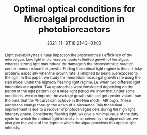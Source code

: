 ---
title: "Optimal optical conditions for Microalgal production in photobioreactors"
authors: [Joel Ignacio Fierro Ulloa, admin, Olivier Bernard]
date: 2021-11-19T18:21:43+01:00
doi: ""

# Schedule page publish date (NOT publication's date).
publishDate: 2021-11-19T18:21:43+01:00

# Publication type.
# Legend: 0 = Uncategorized; 1 = Conference paper; 2 = Journal article;
# 3 = Preprint / Working Paper; 4 = Report; 5 = Book; 6 = Book section;
# 7 = Thesis; 8 = Patent
publication_types: ["3"]

# Publication name and optional abbreviated publication name.
publication: "Submitted"
publication_short: ""

abstract: "Light availability has a huge impact on the photosynthesis efficiency of the microalgae. Low light in the reactors leads to limited growth of the algae, whereas strong light may induce the damage to the photosynthetic reaction center, hence reduce the growth. Finding the optimal light regime is then a tricky problem, especially when the growth rate
is inhibited by being overexposed to the light. In this paper, we study the theoretical microalgal growth rate using the Han model under the high/low flashing light regime, i.e. when two different light intensities are applied. Two approaches were considered depending on the period of the light pattern. For a large light period we show that, under some conditions, we can improve the average growth rate and get greater values than the ones that the PI-curve can achieve in the Han model. Although, These conditions change through the depth of a bioreactor. This theoretical improvement is due to a recover of photodamaged cells during the high light intensity phase. Considering flashing light, we give a minimal value of the duty cycle for which the optimal light intensity is perceived by the algae culture, we also give the value of the depth in which the algae perceives this optical light intensity."

# Summary. An optional shortened abstract.
summary: ""

tags: []
categories: []
featured: false

# Custom links (optional).
#   Uncomment and edit lines below to show custom links.
# links:
# - name: Follow
#   url: https://twitter.com
#   icon_pack: fab
#   icon: twitter

url_preprint: 
url_code:
url_dataset:
url_poster:
url_project:
url_slides:
url_source:
url_video:

# Featured image
# To use, add an image named `featured.jpg/png` to your page's folder. 
# Focal points: Smart, Center, TopLeft, Top, TopRight, Left, Right, BottomLeft, Bottom, BottomRight.
image:
  placement: 1
  caption: ""
  focal_point: "TopRight"
  preview_only: false

# Associated Projects (optional).
#   Associate this publication with one or more of your projects.
#   Simply enter your project's folder or file name without extension.
#   E.g. `internal-project` references `content/project/internal-project/index.md`.
#   Otherwise, set `projects: []`.
projects: []

# Slides (optional).
#   Associate this publication with Markdown slides.
#   Simply enter your slide deck's filename without extension.
#   E.g. `slides: "example"` references `content/slides/example/index.md`.
#   Otherwise, set `slides: ""`.
slides: ""
---